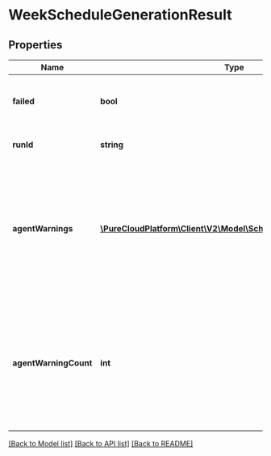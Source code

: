 # WeekScheduleGenerationResult

## Properties
Name | Type | Description | Notes
------------ | ------------- | ------------- | -------------
**failed** | **bool** | Whether the schedule generation failed | [optional] 
**runId** | **string** | ID of the schedule run | [optional] 
**agentWarnings** | [**\PureCloudPlatform\Client\V2\Model\ScheduleGenerationWarning[]**](ScheduleGenerationWarning.md) | Warning messages from the schedule run. This will be available only when requesting information for a single week schedule | [optional] 
**agentWarningCount** | **int** | Count of warning messages from the schedule run. This will be available only when requesting multiple week schedules | [optional] 

[[Back to Model list]](../README.md#documentation-for-models) [[Back to API list]](../README.md#documentation-for-api-endpoints) [[Back to README]](../README.md)


